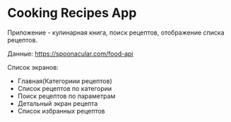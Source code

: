 # Cooking Recipes App
Приложение - кулинарная книга, поиск рецептов, отображение списка рецептов.

Данные:
https://spoonacular.com/food-api

Список экранов: 
- Главная(Категориии рецептов)
- Список рецептов по категории
- Поиск рецептов по параметрам
- Детальный экран рецепта
- Список избранных рецептов
